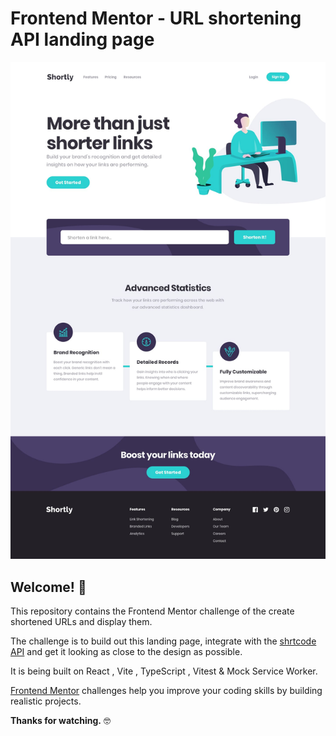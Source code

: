# Frontend Mentor - URL shortening API landing page

![Design preview for the Advice generator app coding challenge](./src/design/desktop-design.jpg)


## Welcome! 👋

This repository contains the Frontend Mentor challenge of the  create shortened URLs and display them.

The challenge is to build out this landing page, integrate with the [shrtcode API](https://app.shrtco.de/) and get it looking as close to the design as possible.

It is being built on React , Vite , TypeScript , Vitest & Mock Service Worker.

[Frontend Mentor](https://www.frontendmentor.io) challenges help you improve your coding skills by building realistic projects.

**Thanks for watching.** 🤓